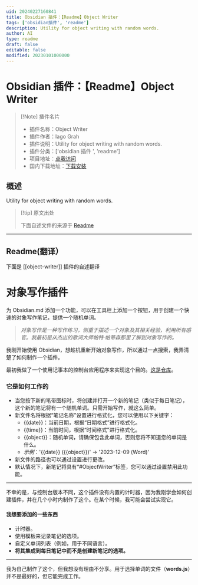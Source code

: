 ```yaml
---
uid: 20240227160841
title: Obsidian 插件：【Readme】Object Writer
tags: ['obsidian插件', 'readme']
description: Utility for object writing with random words.
author: AI
type: readme
draft: false
editable: false
modified: 20230101000000
---
```


# Obsidian 插件：【Readme】Object Writer

> [!Note] 插件名片
> - 插件名称：Object Writer
> - 插件作者：Iago Grah
> - 插件说明：Utility for object writing with random words.
> - 插件分类：['obsidian 插件 ', 'readme']
> - 项目地址：[点我访问](https://github.com/IagoGrah/obsidian-object-writer)
> - 国内下载地址：[下载安装](https://pkmer.cn/products/plugin/pluginMarket/?object-writer)

## 概述

Utility for object writing with random words.

> [!tip] 原文出处
>
>下面自述文件的来源于 [Readme](https://ghproxy.net/https://raw.githubusercontent.com/IagoGrah/obsidian-object-writer/master/README.md)

---

## Readme(翻译）

下面是 [[object-writer]] 插件的自述翻译

# **对象写作插件**

为 Obsidian.md 添加一个功能，可以在工具栏上添加一个按钮，用于创建一个快速的对象写作笔记，提供一个随机单词。

>_对象写作是一种写作练习，侧重于描述一个对象及其相关经验，利用所有感官。我最初是从杰出的歌词大师帕特·帕蒂森那里了解到对象写作的。_

我刚开始使用 Obsidian，想趁机重新开始对象写作，所以通过一点搜索，我弄清楚了如何制作一个插件。

最初我做了一个使用记事本的控制台应用程序来实现这个目的。[这是仓库](https://github.com/IagoGrah/ObjectWriter)。

### 它是如何工作的

+ 当您按下新的笔带图标时，将创建并打开一个新的笔记（类似于每日笔记），这个新的笔记将有一个随机单词。只需开始写作，就这么简单。
+ 新文件名将根据“笔记名称”设置进行格式化，您可以使用以下关键字：
  + {{date}}：当前日期，根据“日期格式”进行格式化。
  + {{time}}：当前时间，根据“时间格式”进行格式化。
  + {{object}}：随机单词，请确保包含此单词，否则您将不知道您的单词是什么。
  + _示例_：'{{date}} ({{object}})' -> '2023-12-09 (Word)'
+ 新文件的路径也可以通过设置进行更改。
+ 默认情况下，新笔记将具有“#ObjectWriter”标签，您可以通过设置禁用此功能。

---

不幸的是，与控制台版本不同，这个插件没有内置的计时器，因为我刚学会如何创建插件，并在几个小时内制作了这个。在某个时候，我可能会尝试实现它。

#### 我想要添加的一些东西

+ 计时器。
+ 使用模板来记录笔记的选项。
+ 自定义单词列表（例如，用于不同语言）。
+ **将其集成到每日笔记中而不是创建新笔记的选项。**

---

我为自己制作了这个，但我想没有理由不分享。用于选择单词的文件（**words.js**）并不是最好的，但它能完成工作。

